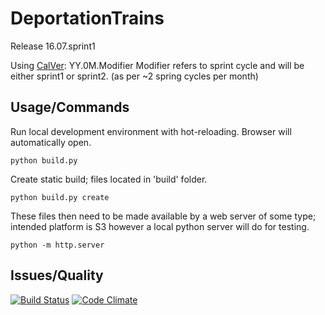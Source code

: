 # DeportationTrains
Release 16.07.sprint1

Using [CalVer](http://calver.org/): YY.0M.Modifier
Modifier refers to sprint cycle and will be either sprint1 or sprint2. (as per ~2 spring cycles per month)

## Usage/Commands
Run local development environment with hot-reloading. Browser will automatically open.

`python build.py`

Create static build; files located in 'build' folder.

`python build.py create`

These files then need to be made available by a web server of some type; intended platform is S3 however a local python server will do for testing.

`python -m http.server`

## Issues/Quality
[![Build Status](https://travis-ci.org/iJebus/DeportationTrains.svg?branch=flask)](https://travis-ci.org/iJebus/DeportationTrains)
[![Code Climate](https://codeclimate.com/github/iJebus/DeportationTrains/badges/gpa.svg)](https://codeclimate.com/github/iJebus/DeportationTrains)
